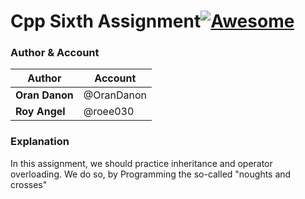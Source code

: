 # Cpp Sixth Assignment[![Awesome](https://awesome.re/badge.svg)](https://awesome.re)
### Author & Account

| Author  | Account |
| ------------- | ------------- |
| **Oran Danon**  | @OranDanon  |
| **Roy Angel**  | @roee030  |

### Explanation

In this assignment, we should practice inheritance and operator overloading. We do so, by Programming the so-called "noughts and crosses"
